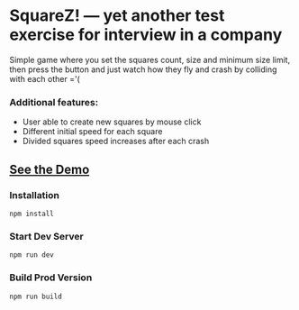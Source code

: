 # SquareZ! — yet another test exercise for interview in a company

Simple game where you set the squares count, size and minimum size limit, 
then press the button and just watch how they fly and crash by colliding with each other ='(
 
### Additional features:
* User able to create new squares by mouse click
* Different initial speed for each square
* Divided squares speed increases after each crash

## [See the Demo](https://b-ff.github.io/squarez/dist/)

### Installation

```
npm install
```

### Start Dev Server 

```
npm run dev
```

### Build Prod Version

```
npm run build
```